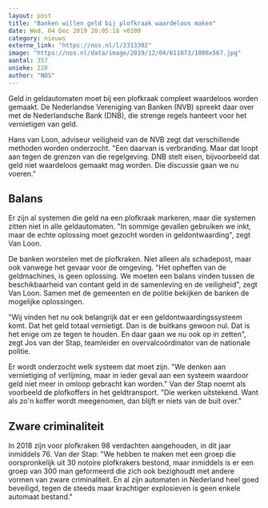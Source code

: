 ```yaml
---
layout: post
title: "Banken willen geld bij plofkraak waardeloos maken"
date: Wed, 04 Dec 2019 20:05:18 +0100
category: nieuws
externe_link: "https://nos.nl/l/2313302"
image: "https://nos.nl/data/image/2019/12/04/611073/1008x567.jpg"
aantal: 357
unieke: 228
author: "NOS"
---
```


<p>Geld in geldautomaten moet bij een plofkraak compleet waardeloos worden gemaakt. De Nederlandse Vereniging van Banken (NVB) spreekt daar over met de Nederlandsche Bank (DNB), die strenge regels hanteert voor het vernietigen van geld.</p>
<p>Hans van Loon, adviseur veiligheid van de NVB zegt dat verschillende methoden worden onderzocht. "Een daarvan is verbranding. Maar dat loopt aan tegen de grenzen van die regelgeving. DNB stelt eisen, bijvoorbeeld dat geld niet waardeloos gemaakt mag worden. Die discussie gaan we nu voeren."</p>
<h2>Balans</h2>
<p>Er zijn al systemen die geld na een plofkraak markeren, maar die systemen zitten niet in alle geldautomaten. "In sommige gevallen gebruiken we inkt, maar de echte oplossing moet gezocht worden in geldontwaarding", zegt Van Loon.</p>
<p>De banken worstelen met de plofkraken. Niet alleen als schadepost, maar ook vanwege het gevaar voor de omgeving. "Het opheffen van de geldmachines, is geen oplossing. We moeten een balans vinden tussen de beschikbaarheid van contant geld in de samenleving en de veiligheid", zegt Van Loon. Samen met de gemeenten en de politie bekijken de banken de mogelijke oplossingen.</p>
<p>"Wij vinden het nu ook belangrijk dat er een geldontwaardingssysteem komt. Dat het geld totaal vernietigt. Dan is de buitkans gewoon nul. Dat is het enige om ze tegen te houden. En daar gaan we nu ook op in zetten", zegt Jos van der Stap, teamleider en overvalcoördinator van de nationale politie.</p>
<p>Er wordt onderzocht welk systeem dat moet zijn. "We denken aan vernietiging of verlijming, maar in ieder geval aan een systeem waardoor geld niet meer in omloop gebracht kan worden." Van der Stap noemt als voorbeeld de plofkoffers in het geldtransport. "Die werken uitstekend. Want als zo'n koffer wordt meegenomen, dan blijft er niets van de buit over."</p>
<h2>Zware criminaliteit</h2>
<p>In 2018 zijn voor plofkraken 98 verdachten aangehouden, in dit jaar inmiddels 76. Van der Stap: "We hebben te maken met een groep die oorspronkelijk uit 30 notoire plofkrakers bestond, maar inmiddels is er een groep van 300 man geformeerd die zich ook bezighoudt met andere vormen van zware criminaliteit. En al zijn automaten in Nederland heel goed beveiligd, tegen de steeds maar krachtiger explosieven is geen enkele automaat bestand."</p>
